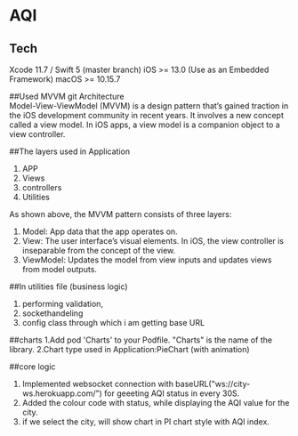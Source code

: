 
# AQI   
          
## Tech
Xcode 11.7 / Swift 5 (master branch)
iOS >= 13.0 (Use as an Embedded Framework)
macOS >= 10.15.7

##Used MVVM git Architecture      
Model-View-ViewModel (MVVM) is a design pattern that’s gained traction in the iOS development community in recent years. It involves a new concept called a view model. In iOS apps, a view model is a companion object to a view controller.
  
##The layers used in Application 
1. APP
2. Views
3. controllers
4. Utilities

As shown above, the MVVM pattern consists of three layers:
1. Model: App data that the app operates on.
2. View: The user interface’s visual elements. In iOS, the view controller is inseparable from the concept of the view.
3. ViewModel: Updates the model from view inputs and updates views from model outputs.

##In utilities file (business logic)
1. performing validation, 
2. sockethandeling 
3. config class through which i am  getting base URL 

##charts 
1.Add pod 'Charts' to your Podfile. "Charts" is the name of the library.
2.Chart type used in Application:PieChart (with animation)

##core logic
1. Implemented websocket connection with baseURL("ws://city-ws.herokuapp.com/") for geeeting AQI status in every 30S.
2. Added the colour code with status, while displaying the AQI value for the city.
3. if we select the city, will show chart in PI chart style with AQI index.
